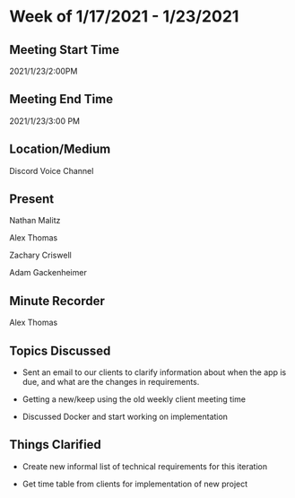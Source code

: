 ﻿
# Week of 1/17/2021 - 1/23/2021

## Meeting Start Time

2021/1/23/2:00PM

## Meeting End Time

2021/1/23/3:00 PM

## Location/Medium

 Discord Voice Channel

## Present

Nathan Malitz

Alex Thomas

Zachary Criswell

Adam Gackenheimer

## Minute Recorder
 Alex Thomas

## Topics Discussed

-   Sent an email to our clients to clarify information about when the app is due, and what are the changes in requirements.
    
-   Getting a new/keep using the old weekly client meeting time
    
-   Discussed Docker and start working on implementation
    

## Things Clarified

-   Create new informal list of technical requirements for this iteration
    
-   Get time table from clients for implementation of new project
